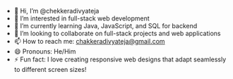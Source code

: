 - 👋 Hi, I’m @chekkeradivyateja
- 👀 I’m interested in full-stack web development
- 🌱 I’m currently learning Java, JavaScript, and SQL for backend
- 💞️ I’m looking to collaborate on full-stack projects and web applications
- 📫 How to reach me: chakkeradivyateja@gmail.com
- 😄 Pronouns: He/Him
- ⚡ Fun fact: I love creating responsive web designs that adapt seamlessly to different screen sizes!


<!---
chekkeradivyateja/chekkeradivyateja is a ✨ special ✨ repository because its `README.md` (this file) appears on your GitHub profile.
You can click the Preview link to take a look at your changes.
--->
